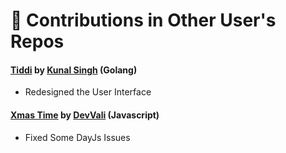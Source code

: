 # 🌿 Contributions in Other User's Repos

#### [Tiddi](https://github.com/KunalSin9h/tiddi) by [Kunal Singh](https://github.com/KunalSin9h/) (Golang)
- Redesigned the User Interface

#### [Xmas Time](https://github.com/DevVali/xmas-time) by [DevVali](https://github.com/DevVali/) (Javascript)
- Fixed Some DayJs Issues

